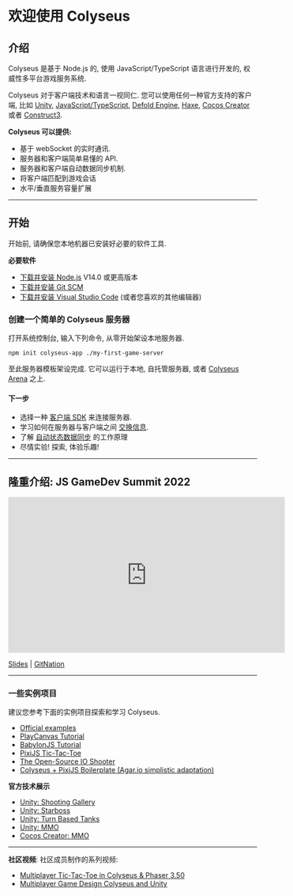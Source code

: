 # 欢迎使用 Colyseus

## 介绍

Colyseus 是基于 Node.js 的, 使用 JavaScript/TypeScript 语言进行开发的, 权威性多平台游戏服务系统.

Colyseus 对于客户端技术和语言一视同仁. 您可以使用任何一种官方支持的客户端, 比如 [Unity](/colyseus/getting-started/unity3d-client/), [JavaScript/TypeScript](/colyseus/getting-started/javascript-client/), [Defold Engine](/colyseus/getting-started/defold-client/), [Haxe](/colyseus/getting-started/haxe-client/), [Cocos Creator](/colyseus/getting-started/cocos-creator/) 或者 [Construct3](/colyseus/getting-started/construct3-client/).

**Colyseus 可以提供:**

- 基于 webSocket 的实时通讯.
- 服务器和客户端简单易懂的 API.
- 服务器和客户端自动数据同步机制.
- 将客户端匹配到游戏会话
- 水平/垂直服务容量扩展

---

## 开始

开始前, 请确保您本地机器已安装好必要的软件工具.

**必要软件**

- [下载并安装 Node.js](https://nodejs.org/) V14.0 或更高版本
- [下载并安装 Git SCM](https://git-scm.com/downloads)
- [下载并安装 Visual Studio Code](https://code.visualstudio.com/) (或者您喜欢的其他编辑器)

### 创建一个简单的 Colyseus 服务器

打开系统控制台, 输入下列命令, 从零开始架设本地服务器.

```
npm init colyseus-app ./my-first-game-server
```

至此服务器模板架设完成. 它可以运行于本地, 自托管服务器, 或者 [Colyseus Arena](/arena/) 之上.

#### 下一步

- 选择一种 [客户端 SDK](/colyseus/client/) 来连接服务器.
- 学习如何在服务器与客户端之间 [交换信息](/colyseus/server/room/#onmessage-type-callback).
- 了解 [自动状态数据同步](/colyseus/state/overview/) 的工作原理
- 尽情实验! 探索, 体验乐趣!

---

## 隆重介绍: JS GameDev Summit 2022

<iframe width="560" height="315" src="https://www.youtube.com/embed/KnN6nRtfL44" title="Making Multiplayer Games with Colyseus, Node.js and TypeScript" frameborder="0" allow="accelerometer; autoplay; clipboard-write; encrypted-media; gyroscope; picture-in-picture" allowfullscreen></iframe>

[Slides](https://docs.google.com/presentation/d/e/2PACX-1vTbM8frwpFb1DhqeFw3hNAEl-awUHs6gU-cCZti4Ec8bvFx-Oa6-qRYlaopwi44uqrXFZoPgMgd64sG/pub?start=false&loop=false&delayms=3000) | [GitNation](https://portal.gitnation.org/contents/making-multiplayer-games-with-colyseus-nodejs-and-typescript)

---

### 一些实例项目

建议您参考下面的实例项目探索和学习 Colyseus.

- [Official examples](https://github.com/colyseus/colyseus-examples)
- [PlayCanvas Tutorial](https://developer.playcanvas.com/en/tutorials/real-time-multiplayer-colyseus/)
- [BabylonJS Tutorial](https://doc.babylonjs.com/guidedLearning/multiplayer/Colyseus)
- [PixiJS Tic-Tac-Toe](https://github.com/endel/colyseus-tic-tac-toe)
- [The Open-Source IO Shooter](https://github.com/halftheopposite/TOSIOS)
- [Colyseus + PixiJS Boilerplate (Agar.io simplistic adaptation)](https://github.com/endel/colyseus-pixijs-boilerplate)

**官方技术展示**

- [Unity: Shooting Gallery](/colyseus/demo/shooting-gallery/)
- [Unity: Starboss](/colyseus/demo/starboss/)
- [Unity: Turn Based Tanks](/colyseus/demo/turn-based-tanks/)
- [Unity: MMO](/colyseus/demo/mmo/)
- [Cocos Creator: MMO](/colyseus/demo/cocos/mmo/)

---

**社区视频**: 社区成员制作的系列视频:

- [Multiplayer Tic-Tac-Toe in Colyseus & Phaser 3.50](https://www.youtube.com/playlist?list=PLumYWZ2t7CRueXsocQXOGqewmwzohljof)
- [Multiplayer Game Design Colyseus and Unity](https://www.youtube.com/playlist?list=PLxgtJR7f0RBK_yGDSbPuspqMR-oEi1S25)